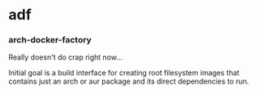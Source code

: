 # adf

### arch-docker-factory

Really doesn't do crap right now...

Initial goal is a build interface for creating root filesystem images that contains just an arch or aur package and its direct dependencies to run.

